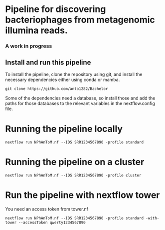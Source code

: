# Pipeline for discovering bacteriophages from metagenomic illumina reads.
### A work in progress


## Install and run this pipeline
To install the pipeline, clone the repository using git, and install the necessary dependencies
either using conda or mamba. 

```
git clone https://github.com/anto1282/Bachelor
```

Some of the dependencies need a database, so install those and add the paths for those databases to the
relevant variables in the nextflow.config file.

# Running the pipeline locally
```
nextflow run NPhAnToM.nf --IDS SRR1234567890 -profile standard
```
# Running the pipeline on a cluster
```
nextflow run NPhAnToM.nf --IDS SRR1234567890 -profile cluster
```
# Run the pipeline with nextflow tower
You need an access token from tower.nf
```
nextflow run NPhAnToM.nf --IDS SRR1234567890 -profile standard -with-tower --accessToken qwerty1234567890
```
